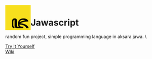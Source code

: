 <img align="left" width="80" height="80" src="https://raw.githubusercontent.com/ray-pH/Jawascript-lang/main/icon/favicon-96x96.png" alt="Jawascript-lang icon">

# Jawascript


random fun project, simple programming language in aksara jawa. \

[Try It Yourself](https://ray-ph.github.io/Jawa/)\
[Wiki](https://github.com/ray-pH/Jawascript-lang/wiki/Quick-Guide)
